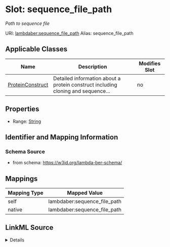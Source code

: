 

# Slot: sequence_file_path 


_Path to sequence file_





URI: [lambdaber:sequence_file_path](https://w3id.org/lambda-ber-schema/sequence_file_path)
Alias: sequence_file_path

<!-- no inheritance hierarchy -->





## Applicable Classes

| Name | Description | Modifies Slot |
| --- | --- | --- |
| [ProteinConstruct](ProteinConstruct.md) | Detailed information about a protein construct including cloning and sequence... |  no  |






## Properties

* Range: [String](String.md)




## Identifier and Mapping Information






### Schema Source


* from schema: https://w3id.org/lambda-ber-schema/




## Mappings

| Mapping Type | Mapped Value |
| ---  | ---  |
| self | lambdaber:sequence_file_path |
| native | lambdaber:sequence_file_path |




## LinkML Source

<details>
```yaml
name: sequence_file_path
description: Path to sequence file
from_schema: https://w3id.org/lambda-ber-schema/
rank: 1000
alias: sequence_file_path
owner: ProteinConstruct
domain_of:
- ProteinConstruct
range: string

```
</details>